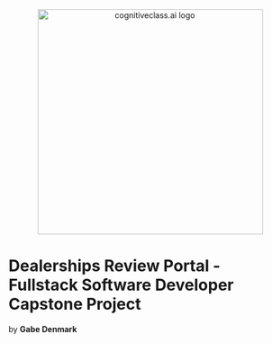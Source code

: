 <center>
    <img src="https://cf-courses-data.s3.us.cloud-object-storage.appdomain.cloud/IBMDeveloperSkillsNetwork-PY0101EN-SkillsNetwork/IDSNlogo.png" width="400" alt="cognitiveclass.ai logo">
</center>

# Dealerships Review Portal - Fullstack Software Developer Capstone Project
by **Gabe Denmark**
